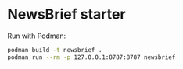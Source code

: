 # NewsBrief starter

Run with Podman:
```bash
podman build -t newsbrief .
podman run --rm -p 127.0.0.1:8787:8787 newsbrief
```
